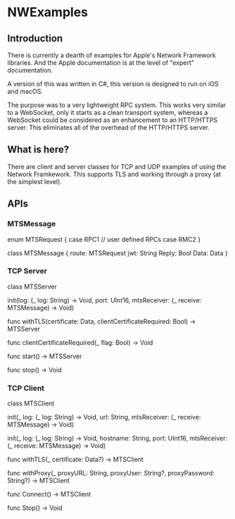# NWExamples

## Introduction

There is currently a dearth of examples for Apple's Network Framework libraries. And the Apple documentation is at the level of "expert" documentation. 

A version of this was written in C#, this version is designed to run on iOS and macOS. 

The purpose was to a very lightweight RPC system. This works very similar to a WebSocket, only it starts as a clean transport system, whereas a WebSocket could be considered as an enhancement to an HTTP/HTTPS server. This eliminates all of the overhead of the HTTP/HTTPS server.

## What is here?

There are client and server classes for TCP and UDP examples of using the Network Framkework. This supports TLS and working through a proxy (at the simplest level).

## APIs

### MTSMessage

enum MTSRequest {
    case RPC1         // user defined RPCs
    case RMC2
}
    
class MTSMessage {
    route: MTSRequest
    jwt: String
    Reply: Bool
    Data: Data 
}

### TCP Server

class MTSServer

init(log: (_ log: String) -> Void, port: UInt16, mtsReceiver: (_ receive: MTSMessage) -> Void)

func withTLS(certificate: Data, clientCertificateRequired: Bool) -> MTSServer

func clientCertificateRequired(_ flag: Bool) -> Void

func start() -> MTSServer

func stop() -> Void

### TCP Client

class MTSClient

init(_ log: (_ log: String) -> Void, url: String, mtsReceiver: (_ receive: MTSMessage) -> Void) 

init(_ log: (_ log: String) -> Void, hostname: String, port: UInt16, mtsReceiver: (_ receive: MTSMessage) -> Void) 

func withTLS(_ certificate: Data?) -> MTSClient

func withProxy(_ proxyURL: String, proxyUser: String?, proxyPassword: String?) -> MTSClient

func Connect() -> MTSClient

func Stop() -> Void

